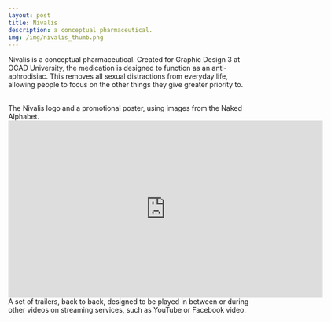 ```yaml
---
layout: post
title: Nivalis
description: a conceptual pharmaceutical.
img: /img/nivalis_thumb.png
---
```


Nivalis is a conceptual pharmaceutical. Created for Graphic Design 3 at OCAD University, the medication is designed to function as an anti-aphrodisiac. This removes all sexual distractions from everyday life, allowing people to focus on the other things they give greater priority to.


<div class="img">
	<img src="{{ site.baseurl }}/img/nivalis.png" alt="" title="nivalis logo"/>
	<img src="{{ site.baseurl }}/img/nivalis_poster.jpg" alt="" title="promotional poster"/>
</div>
<div class="col three caption">
	The Nivalis logo and a promotional poster, using images from the Naked Alphabet.
</div>
<div class="video">
	<iframe src="https://player.vimeo.com/video/152478049" width="640" height="360" frameborder="0" webkitallowfullscreen mozallowfullscreen allowfullscreen></iframe>
</div>
<div class="col three caption">
	A set of trailers, back to back, designed to be played in between or during other videos on streaming services, such as YouTube or Facebook video. 
</div>
